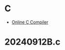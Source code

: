 # C
- [Online C Compiler](https://www.programiz.com/c-programming/online-compiler/)

# 20240912B.c
```c


```

